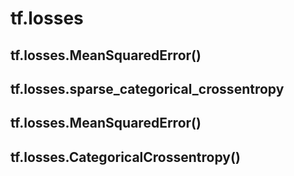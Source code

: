 

# tf.losses

## tf.losses.MeanSquaredError()

## tf.losses.sparse_categorical_crossentropy

## tf.losses.MeanSquaredError()

## tf.losses.CategoricalCrossentropy()
